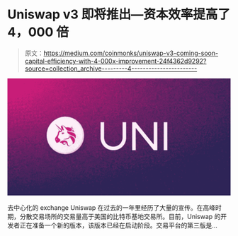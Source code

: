 # Uniswap v3 即将推出—资本效率提高了 4，000 倍

> 原文：<https://medium.com/coinmonks/uniswap-v3-coming-soon-capital-efficiency-with-4-000x-improvement-24f4362d9292?source=collection_archive---------4----------------------->

![](img/16bb1a8ca978d069b5bace25a44d3efe.png)

去中心化的 exchange Uniswap 在过去的一年里经历了大量的宣传。在高峰时期，分散交易场所的交易量高于美国的比特币基地交易所。目前，Uniswap 的开发者正在准备一个新的版本，该版本已经在启动阶段。交易平台的第三版是…